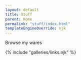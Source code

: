 ```yaml
---
layout: default
title: Stuff
parent: Home
permalink: "stuff/index.html"
templateEngineOverride: njk
---
```


Browse my wares

{% include "galleries/links.njk" %}